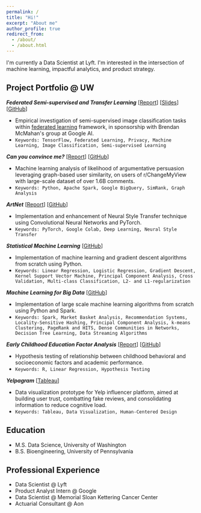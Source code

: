 ```yaml
---
permalink: /
title: "Hi!"
excerpt: "About me"
author_profile: true
redirect_from: 
  - /about/
  - /about.html
---
```


I'm currently a Data Scientist at Lyft. I'm interested in the intersection of machine learning, impactful analytics, and product strategy. 

## Project Portfolio @ UW

***Federated Semi-supervised and Transfer Learning*** \[[Report](https://github.com/r-o-s-h-a-n/semisupervisedFL/raw/master/Capstone%20Report.pdf)\] \[[Slides](https://github.com/r-o-s-h-a-n/semisupervisedFL/raw/master/Final%20Presentation.pdf)\] \[[GitHub](https://github.com/r-o-s-h-a-n/semisupervisedFL)\]
* Empirical investigation of semi-supervised image classification tasks within [federated learning](https://ai.googleblog.com/2017/04/federated-learning-collaborative.html) framework, in sponsorship with Brendan McMahan's group at Google AI.
* `Keywords: TensorFlow, Federated Learning, Privacy, Machine Learning, Image Classification, Semi-supervised Learning`

***Can you convince me?*** \[[Report](https://github.com/geoffreyli/reddit-cmv/raw/master/report.pdf)\] \[[GitHub](https://github.com/geoffreyli/reddit-cmv)\]
* Machine learning analysis of likelihood of argumentative persuasion leveraging graph-based user similarity, on users of r/ChangeMyView with large-scale dataset of over 1.6B comments.
* `Keywords: Python, Apache Spark, Google BigQuery, SimRank, Graph Analysis`

***ArtNet*** \[[Report](https://github.com/geoffreyli/ArtNet/raw/master/doc/Project%20Final%20Report.pdf)\] \[[GitHub](https://github.com/geoffreyli/ArtNet)\]
* Implementation and enhancement of Neural Style Transfer technique using Convolutional Neural Networks and PyTorch.
* `Keywords: PyTorch, Google Colab, Deep Learning, Neural Style Transfer`

***Statistical Machine Learning*** \[[GitHub](https://github.com/geoffreyli/statistical-machine-learning)\]
* Implementation of machine learning and gradient descent algorithms from scratch using Python.
* `Keywords: Linear Regression, Logistic Regression, Gradient Descent, Kernel Support Vector Machine, Principal Component Analysis, Cross Validation, Multi-class Classification, L2- and L1-regularization`

***Machine Learning for Big Data*** \[[GitHub](https://github.com/geoffreyli/machine-learning-for-big-data)\]
* Implementation of large scale machine learning algorithms from scratch using Python and Spark.
* `Keywords: Spark, Market Basket Analysis, Recommendation Systems, Locality-Sensitive Hashing, Principal Component Analysis, k-means Clustering, PageRank and HITS, Dense Communities in Networks, Decision Tree Learning, Data Streaming Algorithms`

***Early Childhood Education Factor Analysis*** \[[Report](https://github.com/geoffreyli/ecls/raw/master/doc/DATA_557_Final_Project_Report.pdf)\] \[[GitHub](https://github.com/geoffreyli/ecls)\]
* Hypothesis testing of relationship between childhood behavioral and socioeconomic factors and academic performance.
* `Keywords: R, Linear Regression, Hypothesis Testing`

***Yelpagram*** \[[Tableau](https://public.tableau.com/profile/geoffrey.li#!/vizhome/yelpagram_vF/Yelpagram)\]
* Data visualization prototype for Yelp influencer platform, aimed at building user trust, combatting fake reviews, and consolidating information to reduce cognitive load.
* `Keywords: Tableau, Data Visualization, Human-Centered Design`


## Education
* M.S. Data Science, University of Washington
* B.S. Bioengineering, University of Pennsylvania


## Professional Experience
* Data Scientist @ Lyft
* Product Analyst Intern @ Google
* Data Scientist @ Memorial Sloan Kettering Cancer Center
* Actuarial Consultant @ Aon 


